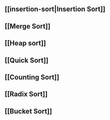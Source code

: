 ## [[insertion-sort|Insertion Sort]] 
## [[Merge Sort]]
## [[Heap sort]]
## [[Quick Sort]]
## [[Counting Sort]]
## [[Radix Sort]]
## [[Bucket Sort]]